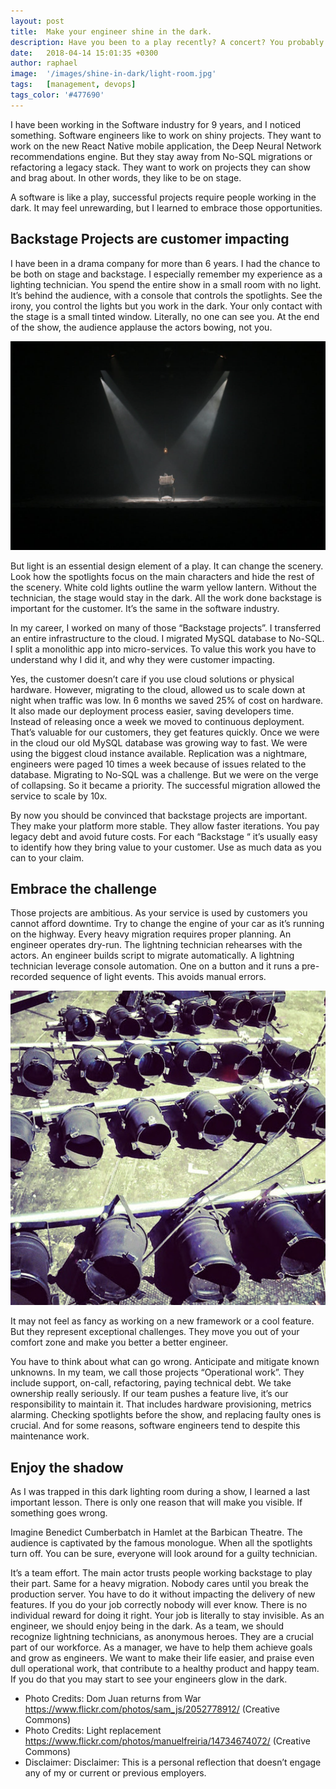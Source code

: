 ```yaml
---
layout: post
title:  Make your engineer shine in the dark.
description: Have you been to a play recently? A concert? You probably only remember the main actor or the lead singer. But actors are not enough to make a play. You need costume designers, make-up artists, sound engineers. Think about everyone involved and working backstage.
date:   2018-04-14 15:01:35 +0300
author: raphael
image:  '/images/shine-in-dark/light-room.jpg'
tags:   [management, devops]
tags_color: '#477690'
---
```


I have been working in the Software industry for 9 years, and I noticed something. Software engineers like to work on shiny projects. They want to work on the new React Native mobile application, the Deep Neural Network recommendations engine. But they stay away from No-SQL migrations or refactoring a legacy stack. They want to work on projects they can show and brag about. In other words, they like to be on stage.

A software is like a play, successful projects require people working in the dark. It may feel unrewarding, but I learned to embrace those opportunities.

## Backstage Projects are customer impacting
I have been in a drama company for more than 6 years. I had the chance to be both on stage and backstage. I especially remember my experience as a lighting technician. You spend the entire show in a small room with no light. It’s behind the audience, with a console that controls the spotlights. See the irony, you control the lights but you work in the dark. Your only contact with the stage is a small tinted window. Literally, no one can see you. At the end of the show, the audience applause the actors bowing, not you.

<img src="/images/shine-in-dark/dom-juan.png" loading="lazy" alt="types to schema">

But light is an essential design element of a play. It can change the scenery. Look how the spotlights focus on the main characters and hide the rest of the scenery. White cold lights outline the warm yellow lantern. Without the technician, the stage would stay in the dark. All the work done backstage is important for the customer. It’s the same in the software industry.

In my career, I worked on many of those “Backstage projects”. I transferred an entire infrastructure to the cloud. I migrated MySQL database to No-SQL. I split a monolithic app into micro-services. To value this work you have to understand why I did it, and why they were customer impacting.

Yes, the customer doesn’t care if you use cloud solutions or physical hardware. However, migrating to the cloud, allowed us to scale down at night when traffic was low. In 6 months we saved 25% of cost on hardware. It also made our deployment process easier, saving developers time. Instead of releasing once a week we moved to continuous deployment. That’s valuable for our customers, they get features quickly. Once we were in the cloud our old MySQL database was growing way to fast. We were using the biggest cloud instance available. Replication was a nightmare, engineers were paged 10 times a week because of issues related to the database. Migrating to No-SQL was a challenge. But we were on the verge of collapsing. So it became a priority. The successful migration allowed the service to scale by 10x.

By now you should be convinced that backstage projects are important. They make your platform more stable. They allow faster iterations. You pay legacy debt and avoid future costs. For each “Backstage “ it’s usually easy to identify how they bring value to your customer. Use as much data as you can to your claim.

## Embrace the challenge
Those projects are ambitious. As your service is used by customers you cannot afford downtime. Try to change the engine of your car as it’s running on the highway. Every heavy migration requires proper planning. An engineer operates dry-run. The lightning technician rehearses with the actors. An engineer builds script to migrate automatically. A lightning technician leverage console automation. One on a button and it runs a pre-recorded sequence of light events. This avoids manual errors.

<img src="/images/shine-in-dark/maintenance.png" loading="lazy" alt="types to schema">


It may not feel as fancy as working on a new framework or a cool feature. But they represent exceptional challenges. They move you out of your comfort zone and make you better a better engineer.

You have to think about what can go wrong. Anticipate and mitigate known unknowns. In my team, we call those projects “Operational work”. They include support, on-call, refactoring, paying technical debt. We take ownership really seriously. If our team pushes a feature live, it’s our responsibility to maintain it. That includes hardware provisioning, metrics alarming. Checking spotlights before the show, and replacing faulty ones is crucial. And for some reasons, software engineers tend to despite this maintenance work.

## Enjoy the shadow
As I was trapped in this dark lighting room during a show, I learned a last important lesson. There is only one reason that will make you visible. If something goes wrong.

Imagine Benedict Cumberbatch in Hamlet at the Barbican Theatre. The audience is captivated by the famous monologue. When all the spotlights turn off. You can be sure, everyone will look around for a guilty technician.

It’s a team effort. The main actor trusts people working backstage to play their part. Same for a heavy migration. Nobody cares until you break the production server. You have to do it without impacting the delivery of new features. If you do your job correctly nobody will ever know. There is no individual reward for doing it right. Your job is literally to stay invisible. As an engineer, we should enjoy being in the dark. As a team, we should recognize lightning technicians, as anonymous heroes. They are a crucial part of our workforce. As a manager, we have to help them achieve goals and grow as engineers. We want to make their life easier, and praise even dull operational work, that contribute to a healthy product and happy team. If you do that you may start to see your engineers glow in the dark.

* Photo Credits: Dom Juan returns from War https://www.flickr.com/photos/sam_js/2052778912/ (Creative Commons)
* Photo Credits: Light replacement https://www.flickr.com/photos/manuelfreiria/14734674072/ (Creative Commons)
* Disclaimer: Disclaimer: This is a personal reflection that doesn’t engage any of my or current or previous employers.
